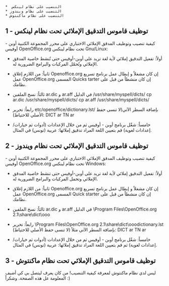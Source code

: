     *  التنصيب على نظام لينكس
    * التنصيب على نظام ويندوز
    * التنصيب على نظام ماكنتوش

1 - توظيف قاموس التدقيق الإملائي تحت نظام لينكس
 ----------------------------------------------------------
كيفية تنصيب وتوظيف المدقق الإملائي الاختباري على محرر المجموعة الكتبية أوبن - أوفيس OpenOffice.org تحت نظام لينكس Gnu/Linux:
- أولاً: تفعيل التدقيق إملائي لأية لغة تريد على أوبن-أوفيس حتى تُنشط خاصية المدقق الإملائي وتُحمّل المركبات والبرامج الضرورية له.
- ثانياً: من اللازم إغلاق Openoffice.org إن كان مشغلاً و إبطال عمل برنامج تسريع عمل OpenOffice.org المسمى Quicks tarter إن كان منشطاً من قبل على نظامك.
- ثالثاً: نسخ الملفين ar.dic و ar.aff في الدليل /usr/share/myspell/dicts/
cp ar.dic /usr/share/myspell/dicts/
cp ar.aff /usr/share/myspell/dicts/


- رابعاً: تحرير etc/openoffice/dictionary.lst/ بإضافة السطر الآتي(لا تنسى حفظ الأصلي للاحتياط):
DICT ar TN ar
- خامساً: شغّل برنامج أوبن - أوفيس ثم من خلال الإعدادات (أدوات ثم خيارات/إعدادات لغوية) قم بتعيين اللغة المراد تدقيق إملائها: عربية (تونس) في المثال.


2 - توظيف قاموس التدقيق الإملائي تحت نظام ويندوز
 ----------------------------------------------------------
كيفية تنصيب وتوظيف المدقق الإملائي الاختباري على محرر المجموعة الكتبية أوبن - أوفيس OpenOffice.org تحت نظام لينكس Windows:
- أولاً: تفعيل التدقيق إملائي لأية لغة تريد على أوبن-أوفيس حتى تنشط خاصية المدقق الإملائي وتحمل المركبات والبرامج الضرورية له.
- ثانياً: من اللازم إغلاق Openoffice.org إن كان مشغلاً و إبطال عمل برنامج تسريع عمل OpenOffice.org المسمى Quick starter إن كان منشطاً من قبل على نظامك.
- ثالثاً: نسخ الملفين ar.dic و ar.aff في الدليل
 \Program Files\OpenOffice.org 2.1\share\dict\ooo

- رابعاً: تحرير \Program Files\OpenOffice.org 2.1\share\dict\ooodictionary.lst بإضافة السطر الآتي مثلاً (لا تنسى حفظ الأصلي للاحتياط):
DICT ar TN ar
- خامساً: شغّل برنامج أوبن - أوفيس ثم من خلال الإعدادات (أدوات ثم خيارات/إعدادات لغوية) ثم قم بتعيين اللغة المراد تدقيق إملائها: عربية (تونس) في المثال.

3 - توظيف قاموس التدقيق الإملائي تحت نظام ماكنتوش
 ----------------------------------------------------------
ليس لدي نظام ماكنتوش لمعرفة كيفية التنصيب! من كان يعرف ليتصل بي كي أضيف المعلومة عل هذه الصفحة. وشكراً :)

<!---
cspell:locale ar en
cspell:ignore ooodictionary أوفيس تُنشط شغّل ماكنتوش وتُحمّل ويندوز
--->
